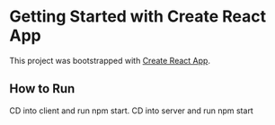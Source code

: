 # Getting Started with Create React App

This project was bootstrapped with [Create React App](https://github.com/facebook/create-react-app).

## How to Run 

CD into client and run npm start. CD into server and run npm start
